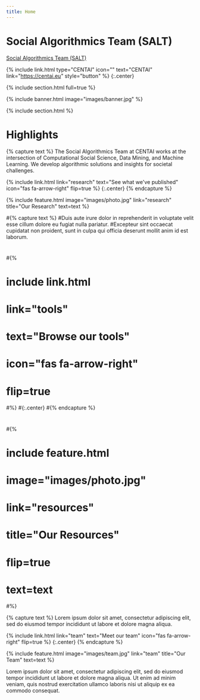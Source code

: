 ```yaml
---
title: Home
---
```


# Social Algorithmics Team (SALT)

[Social Algorithmics Team (SALT)](https://salt-centai.github.io)

{%
  include link.html
  type="CENTAI"
  icon=""
  text="CENTAI"
  link="https://centai.eu"
  style="button"
%}
{:.center}

{% include section.html full=true %}

{% include banner.html image="images/banner.jpg" %}

{% include section.html %}

# Highlights

{% capture text %}
The Social Algorithmics Team at CENTAI works at the intersection of Computational Social Science, Data Mining, and Machine Learning.
We develop algorithmic solutions and insights for societal challenges.

{%
  include link.html
  link="research"
  text="See what we've published"
  icon="fas fa-arrow-right"
  flip=true
%}
{:.center}
{% endcapture %}

{%
  include feature.html
  image="images/photo.jpg"
  link="research"
  title="Our Research"
  text=text
%}

#{% capture text %}
#Duis aute irure dolor in reprehenderit in voluptate velit esse cillum dolore eu fugiat nulla pariatur.
#Excepteur sint occaecat cupidatat non proident, sunt in culpa qui officia deserunt mollit anim id est laborum.
#
#{%
#  include link.html
#  link="tools"
#  text="Browse our tools"
#  icon="fas fa-arrow-right"
#  flip=true
#%}
#{:.center}
#{% endcapture %}
#
#{%
#  include feature.html
#  image="images/photo.jpg"
#  link="resources"
#  title="Our Resources"
#  flip=true
#  text=text
#%}

{% capture text %}
Lorem ipsum dolor sit amet, consectetur adipiscing elit, sed do eiusmod tempor incididunt ut labore et dolore magna aliqua.

{%
  include link.html
  link="team"
  text="Meet our team"
  icon="fas fa-arrow-right"
  flip=true
%}
{:.center}
{% endcapture %}

{%
  include feature.html
  image="images/team.jpg"
  link="team"
  title="Our Team"
  text=text
%}

Lorem ipsum dolor sit amet, consectetur adipiscing elit, sed do eiusmod tempor incididunt ut labore et dolore magna aliqua.
Ut enim ad minim veniam, quis nostrud exercitation ullamco laboris nisi ut aliquip ex ea commodo consequat.
